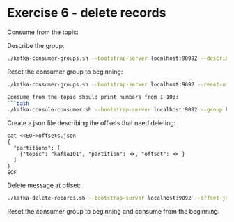 # Exercise 6 - delete records

Consume from the topic:

Describe the group:
```bash
./kafka-consumer-groups.sh --bootstrap-server localhost:90992 --describe --group kafka101
```

Reset the consumer group to beginning:
```bash
./kafka-consumer-groups.sh --bootstrap-server localhost:9092 --reset-offsets --topic kafka101 --to-earliest

Consume from the topic should print numbers from 1-100:
```bash
./kafka-console-consumer.sh --bootstrap-server localhost:9092 --group kafka101 --topic kafka101 --property print.offset=true
````

Create a json file describing the offsets that need deleting:
```
cat <<EOF>offsets.json
{ 
  "partitions": [
    {"topic": "kafka101", "partition": <>, "offset": <> }
  ]
}
EOF
```

Delete message at offset:
```bash
./kafka-delete-records.sh --bootstrap-server localhost:9092 --offset-json-file offsets.json
```

Reset the consumer group to beginning and consume from the beginning.
